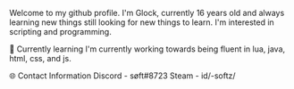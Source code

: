 Welcome to my github profile. I'm Glock, currently 16 years old and always learning new things still looking for new things to learn. I'm interested in scripting and programming.

🧠 Currently learning
I'm currently working towards being fluent in lua, java, html, css, and js.

🌐 Contact Information
 Discord - søft#8723
 Steam - id/-softz/
 
